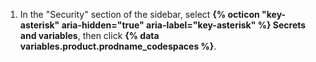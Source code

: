 1. In the "Security" section of the sidebar, select **{% octicon "key-asterisk" aria-hidden="true" aria-label="key-asterisk" %} Secrets and variables**, then click **{% data variables.product.prodname_codespaces %}**.
